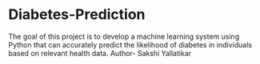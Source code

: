 # Diabetes-Prediction
 The goal of this project is to develop a machine learning system using Python that can accurately predict the likelihood of diabetes in individuals based on relevant health data.
Author- Sakshi Yallatikar
